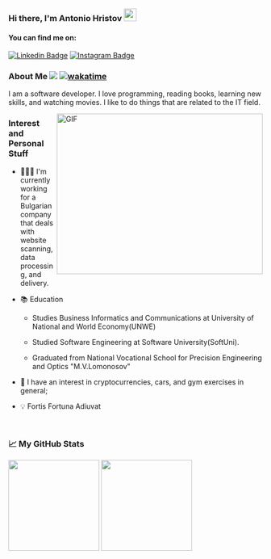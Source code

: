 ### Hi there, I'm Antonio Hristov <img src="https://media.giphy.com/media/hvRJCLFzcasrR4ia7z/giphy.gif" width="25">

#### You can find me on:

[![Linkedin Badge](https://img.shields.io/badge/-LinkedIn-0e76a8?style=flat-square&logo=Linkedin&logoColor=white)](https://linkedin.com/in/tonyhristov)
[![Instagram Badge](https://img.shields.io/badge/-Instagram-e4405f?style=flat-square&logo=Instagram&logoColor=white)](https://instagram.com/tonyhristov/)

### About Me ![](https://visitor-badge.glitch.me/badge?page_id=tonyhristov) [![wakatime](https://wakatime.com/badge/user/6368a9aa-0b23-4f07-b5fd-c2a355f06760.svg)](https://wakatime.com/@6368a9aa-0b23-4f07-b5fd-c2a355f06760)

I am a software developer. I love programming, reading books, learning new skills, and watching movies. I like to do things that are related to the IT field.

<img align="right" alt="GIF" src="https://media3.giphy.com/media/L8K62iTDkzGX6/giphy.gif?cid=790b7611ee43deff7d51e8d7c8941592a0f4b8f1d0465615&rid=giphy.gif&ct=g" width="408" height="318" />

### Interest and Personal Stuff

- 👨🏻‍💻 I'm currently working for a Bulgarian company that deals with website scanning, data processing, and delivery.

- 📚 Education

  - Studies Business Informatics and Communications at University of National and World Economy(UNWE)

  - Studied Software Engineering at Software University(SoftUni).

  - Graduated from National Vocational School for Precision Engineering and Optics "M.V.Lomonosov"

- 💸 I have an interest in cryptocurrencies, cars, and gym exercises in general;

- 💡 Fortis Fortuna Adiuvat


<br>

### 📈 My GitHub Stats

<p>
  <img  height="180em" src="https://github-readme-streak-stats.herokuapp.com?user=tonyhristov&theme=nightowl&hide_border=true" />
  <img height="180em" src="https://github-readme-stats.vercel.app/api?username=tonyhristov&count_private=true&hide_border=true&show_icons=true&theme=nightowl" />
</p>

<!-- <p> -->
 <!--   <img  height="180em" src="https://github-readme-stats.vercel.app/api/wakatime?username=tonyhristov&langs_count=6&theme=nightowl&hide_border=true" /> -->
<!--   <img height="180em" src="https://github-readme-stats.vercel.app/api/top-langs/?username=tonyhristov&show_icons=true&hide_border=true&layout=compact&langs_count=6&theme=nightowl"/> -->
<!-- </p> -->
